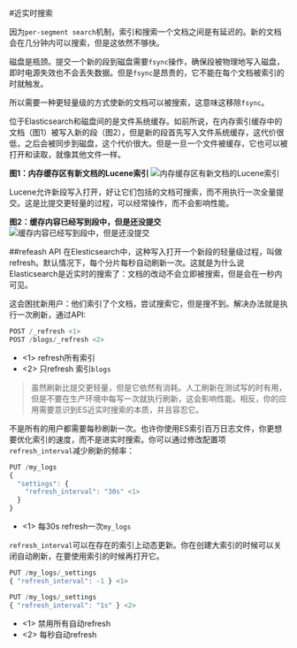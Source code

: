#近实时搜索

因为`per-segment search`机制，索引和搜索一个文档之间是有延迟的。新的文档会在几分钟内可以搜索，但是这依然不够快。

磁盘是瓶颈。提交一个新的段到磁盘需要`fsync`操作，确保段被物理地写入磁盘，即时电源失效也不会丢失数据。但是`fsync`是昂贵的，它不能在每个文档被索引的时就触发。

所以需要一种更轻量级的方式使新的文档可以被搜索，这意味这移除`fsync`。

位于Elasticsearch和磁盘间的是文件系统缓存。如前所说，在内存索引缓存中的文档（图1）被写入新的段（图2），但是新的段首先写入文件系统缓存，这代价很低，之后会被同步到磁盘，这个代价很大。但是一旦一个文件被缓存，它也可以被打开和读取，就像其他文件一样。

**图1：内存缓存区有新文档的Lucene索引**
![内存缓存区有新文档的Lucene索引](https://www.elastic.co/guide/en/elasticsearch/guide/current/images/elas_1104.png)

Lucene允许新段写入打开，好让它们包括的文档可搜索，而不用执行一次全量提交。这是比提交更轻量的过程，可以经常操作，而不会影响性能。

**图2：缓存内容已经写到段中，但是还没提交**
![缓存内容已经写到段中，但是还没提交](https://www.elastic.co/guide/en/elasticsearch/guide/current/images/elas_1105.png)

##refeash API
在Elesticsearch中，这种写入打开一个新段的轻量级过程，叫做refresh。默认情况下，每个分片每秒自动刷新一次。这就是为什么说Elasticsearch是近实时的搜索了：文档的改动不会立即被搜索，但是会在一秒内可见。

这会困扰新用户：他们索引了个文档，尝试搜索它，但是搜不到。解决办法就是执行一次刷新，通过API:

```Javascript
POST /_refresh <1>
POST /blogs/_refresh <2>
```
- &lt;1> refresh所有索引
- &lt;2> 只refresh 索引`blogs`

>虽然刷新比提交更轻量，但是它依然有消耗。人工刷新在测试写的时有用，但是不要在生产环境中每写一次就执行刷新，这会影响性能。相反，你的应用需要意识到ES近实时搜索的本质，并且容忍它。

不是所有的用户都需要每秒刷新一次。也许你使用ES索引百万日志文件，你更想要优化索引的速度，而不是进实时搜索。你可以通过修改配置项`refresh_interval`减少刷新的频率：
```Javascript
PUT /my_logs
{
  "settings": {
    "refresh_interval": "30s" <1>
  }
}
```
- &lt;1> 每30s refresh一次`my_logs`

`refresh_interval`可以在存在的索引上动态更新。你在创建大索引的时候可以关闭自动刷新，在要使用索引的时候再打开它。

```Javascript
PUT /my_logs/_settings
{ "refresh_interval": -1 } <1>

PUT /my_logs/_settings
{ "refresh_interval": "1s" } <2>
```
- &lt;1> 禁用所有自动refresh
- &lt;2> 每秒自动refresh    



